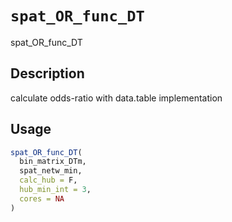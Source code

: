 # `spat_OR_func_DT`

spat_OR_func_DT


## Description

calculate odds-ratio with data.table implementation


## Usage

```r
spat_OR_func_DT(
  bin_matrix_DTm,
  spat_netw_min,
  calc_hub = F,
  hub_min_int = 3,
  cores = NA
)
```


